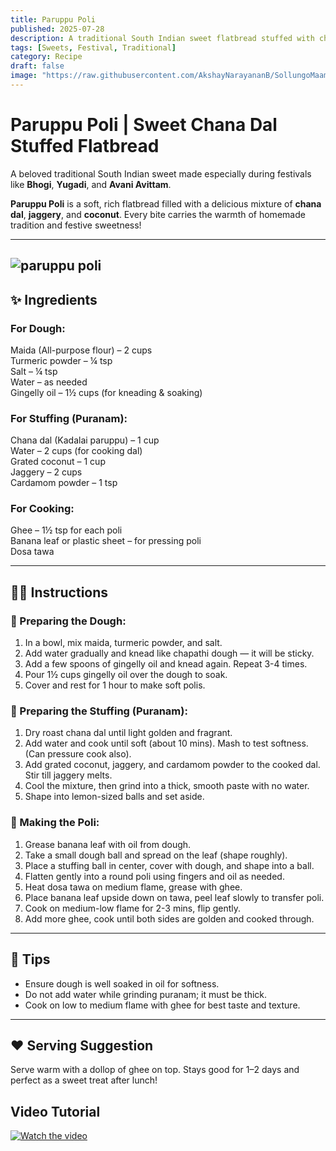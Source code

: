 ```yaml
---
title: Paruppu Poli  
published: 2025-07-28  
description: A traditional South Indian sweet flatbread stuffed with chana dal, jaggery, and coconut — soft, rich, and perfect for festivals.  
tags: [Sweets, Festival, Traditional]  
category: Recipe  
draft: false  
image: "https://raw.githubusercontent.com/AkshayNarayananB/SollungoMaami/master/images/paruppu poli.jpg" 
---
```


#  Paruppu Poli | Sweet Chana Dal Stuffed Flatbread

A beloved traditional South Indian sweet made especially during festivals like **Bhogi**, **Yugadi**, and **Avani Avittam**.

**Paruppu Poli** is a soft, rich flatbread filled with a delicious mixture of **chana dal**, **jaggery**, and **coconut**. Every bite carries the warmth of homemade tradition and festive sweetness!

---
![paruppu poli](https://raw.githubusercontent.com/AkshayNarayananB/SollungoMaami/master/images/paruppu%20poli.jpg)
---
## ✨ Ingredients

### For Dough:  
 Maida (All-purpose flour) – 2 cups  
 Turmeric powder – ¼ tsp  
 Salt – ¼ tsp  
 Water – as needed  
 Gingelly oil – 1½ cups (for kneading & soaking)  

### For Stuffing (Puranam):  
 Chana dal (Kadalai paruppu) – 1 cup  
 Water – 2 cups (for cooking dal)  
 Grated coconut – 1 cup  
 Jaggery – 2 cups  
 Cardamom powder – 1 tsp  

### For Cooking:  
 Ghee – 1½ tsp for each poli  
 Banana leaf or plastic sheet – for pressing poli  
 Dosa tawa  

---

## 👩‍🍳 Instructions

### 🔸 Preparing the Dough:  
1. In a bowl, mix maida, turmeric powder, and salt.  
2. Add water gradually and knead like chapathi dough — it will be sticky.  
3. Add a few spoons of gingelly oil and knead again. Repeat 3-4 times.  
4. Pour 1½ cups gingelly oil over the dough to soak.  
5. Cover and rest for 1 hour to make soft polis.  

### 🔸 Preparing the Stuffing (Puranam):  
1. Dry roast chana dal until light golden and fragrant.  
2. Add water and cook until soft (about 10 mins). Mash to test softness. (Can pressure cook also). 
3. Add grated coconut, jaggery, and cardamom powder to the cooked dal. Stir till jaggery melts.  
4. Cool the mixture, then grind into a thick, smooth paste with no water.  
5. Shape into lemon-sized balls and set aside.  

### 🔸 Making the Poli:  
1. Grease banana leaf with oil from dough.  
2. Take a small dough ball and spread on the leaf (shape roughly).  
3. Place a stuffing ball in center, cover with dough, and shape into a ball.  
4. Flatten gently into a round poli using fingers and oil as needed.  
5. Heat dosa tawa on medium flame, grease with ghee.  
6. Place banana leaf upside down on tawa, peel leaf slowly to transfer poli.  
7. Cook on medium-low flame for 2-3 mins, flip gently.  
8. Add more ghee, cook until both sides are golden and cooked through.  

---

## 📝 Tips

- Ensure dough is well soaked in oil for softness.  
- Do not add water while grinding puranam; it must be thick.  
- Cook on low to medium flame with ghee for best taste and texture.  

---

## ❤️ Serving Suggestion

Serve warm with a dollop of ghee on top. Stays good for 1–2 days and perfect as a sweet treat after lunch!


## Video Tutorial

[![Watch the video](https://img.youtube.com/vi/_sq2Qp8OM5Y/0.jpg)](https://youtu.be/hco5BV__yd4?si=JkvFE4e0YEB8jE5q)
